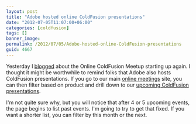 ```yaml
---
layout: post
title: "Adobe hosted online ColdFusion presentations"
date: "2012-07-05T11:07:00+06:00"
categories: [coldfusion]
tags: []
banner_image: 
permalink: /2012/07/05/Adobe-hosted-online-ColdFusion-presentations
guid: 4667
---
```


Yesterday I <a href="http://www.raymondcamden.com/index.cfm/2012/7/4/The-Online-ColdFusion-Meetup-Returns">blogged</a> about the Online ColdFusion Meetup starting up again. I thought it might be worthwhile to remind folks that Adobe also hosts ColdFusion presentations. If you go to our main <a href="http://www.adobe.com/cfusion/event/index.cfm?loc=en_us">online meetings</a> site, you can then filter based on product and drill down to our <a href="http://www.adobe.com/cfusion/event/index.cfm?event=list&loc=en_us&type=&product=ColdFusion&interest=&audience=&monthyear=">upcoming ColdFusion presentations</a>.

I'm not quite sure why, but you will notice that after 4 or 5 upcoming events, the page begins to list past events. I'm going to try to get that fixed. If you want a shorter list, you can filter by this month or the next.